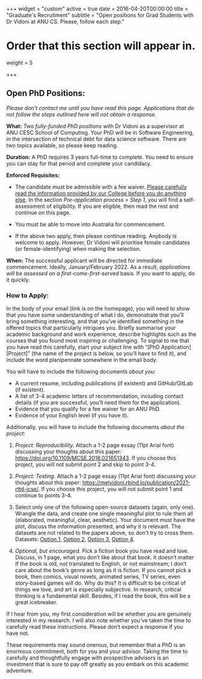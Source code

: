 +++
widget = "custom"
active = true
date = 2016-04-20T00:00:00
title = "Graduate's Recruitment"
subtitle = "Open positions for Grad Students with  Dr Vidoni at ANU CS. Please, follow each step."

# Order that this section will appear in.
weight = 5

+++



## Open PhD Positions:

_Please don’t contact me until you have read this page. Applications that do not follow the steps outlined here will not obtain a response._


**What:**  _Two fully-funded PhD positions_ with Dr Vidoni as a supervisor at ANU CESC School of Computing. Your PhD will be in Software Engineering, in the intersection of technical debt for data science software. There are two topics available, so please keep reading.

**Duration:** A PhD requires 3 years full-time to complete. You need to ensure you can stay for that period and complete your candidacy.

**Enforced Requisites:** 

-  The candidate must be admissible with a fee waiver. <a href="https://cecs.anu.edu.au/study/phd-mphil" target="_blank">Please carefully read the information provided by our College before you do anything else</a>. In the section _Pre-application process > Step 1_, you will find a self-assessment of eligibility. If you are eligible, then read the rest and continue on this page. 
  
- You must be able to move into Australia for commencement.
  
- If the above two apply, then please continue reading. Anybody is welcome to apply. However, Dr Vidoni will prioritise female candidates (or female-identifying) when making the selection.


**When:** The successful applicant will be directed for immediate commencement. Ideally, January/February 2022. As a result, _applications will be assessed on a first-come-first-served_ basis. If you want to apply, do it quickly.


### How to Apply:

In the body of your email (link is on the homepage), you will need to show that you have some understanding of what I do, demonstrate that you’ll bring something interesting, and that you’ve identified something in the offered topics that particularly intrigues you. Briefly summarise your academic background and work experience, describe highlights such as the courses that you found most inspiring or challenging. To signal to me that you have read this carefully, start your subject line with “[PhD Application][Project]” (the name of the project is below, so you’ll have to find it), and include the word planipennate somewhere in the email body.

You will have to include the following documents _about you_:

- A current resume, including publications (if existent) and GitHub/GitLab (if existent).
- A list of 3-4 academic letters of recommendation, including contact details (if you are successful, you’ll need them for the application).
- Evidence that you qualify for a fee waiver for an ANU PhD.
- Evidence of your English level (if you have it).

Additionally, you will have to include the following documents _about the project_:

1. _Project: Reproducibility._ Attach a 1-2 page essay (11pt Arial font) discussing your thoughts about this paper: <a href="https://doi.org/10.1109/MCSE.2018.021651343" target="_blank">https://doi.org/10.1109/MCSE.2018.021651343</a>. If you choose this project, you will not submit point 2 and skip to point 3-4.

2. _Project: Testing._ Attach a 1-2 page essay (11pt Arial font) discussing your thoughts about this paper:
<a href="https://melvidoni.rbind.io/publication/2021-rttd-icse/" target="_blank">https://melvidoni.rbind.io/publication/2021-rttd-icse/</a>. If you choose this project, you will not submit point 1 and continue to points 3-4.

3. Select only one of the following open-source datasets (again, only one). Wrangle the data, and create one single meaningful plot to rule them all (elaborated, meaningful, clear, aesthetic). Your document must have the plot, discuss the information presented, and why it is relevant. The datasets are not related to the papers above, so don't try to cross them. Datasets: <a href="https://zenodo.org/record/1226698" target="_blank">Option 1</a>, <a href="https://zenodo.org/record/3906955" target="_blank">Option 2</a>, <a href="https://zenodo.org/record/1201544" target="_blank">Option 3</a>, <a href="https://zenodo.org/record/4739069" target="_blank">Option 4</a>.

4. _Optional, but encouraged._ Pick a fiction book you have read and love. Discuss, in 1 page, what you don’t like about that book. It doesn’t matter if the book is old, not translated to English, or not mainstream; I don’t care about the book’s genre as long as it is fiction.  If you cannot pick a book, then comics, visual novels, animated series, TV series, even story-based games will do. Why do this? It is difficult to be critical of things we love, and art is especially subjective. In research, critical thinking is a fundamental skill. Besides, if I read the book, this will be a great icebreaker.


If I hear from you, my first consideration will be whether you are genuinely interested in my research. I will also note whether you’ve taken the time to carefully read these instructions. Please don’t expect a response if you have not.

These requirements may sound onerous, but remember that a PhD is an enormous commitment, both for you and your advisor. Taking the time to carefully and thoughtfully engage with prospective advisors is an investment that is sure to pay off greatly as you embark on this academic adventure.


















